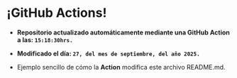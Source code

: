 # ¡GitHub Actions!
* **Repositorio actualizado automáticamente mediante una GitHub Action a las: `15:18:30hrs.`**
* **Modificado el día: `27, del mes de septiembre, del año 2025.`**

* Ejemplo sencillo de cómo la **Action** modifica este archivo README.md.

